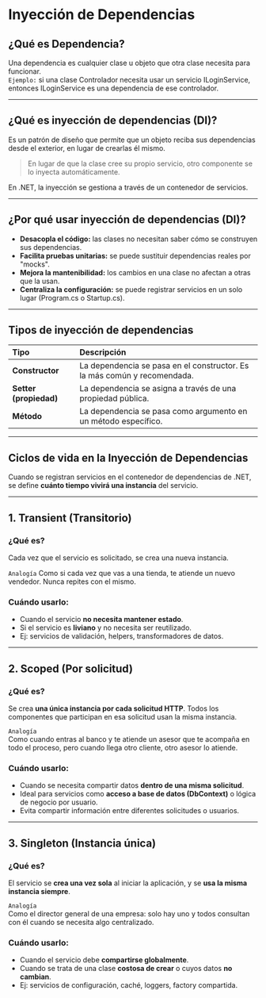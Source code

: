 
# Inyección de Dependencias
## ¿Qué es Dependencia?

Una dependencia es cualquier clase u objeto que otra clase necesita para funcionar.  
`Ejemplo:` si una clase Controlador necesita usar un servicio ILoginService, entonces ILoginService es una dependencia de ese controlador.

---

## ¿Qué es inyección de dependencias (DI)?

Es un patrón de diseño que permite que un objeto reciba sus dependencias desde el exterior, en lugar de crearlas él mismo.

> En lugar de que la clase cree su propio servicio, otro componente se lo inyecta automáticamente.

En .NET, la inyección se gestiona a través de un contenedor de servicios.

---

## ¿Por qué usar inyección de dependencias (DI)?

- **Desacopla el código:** las clases no necesitan saber cómo se construyen sus dependencias.
- **Facilita pruebas unitarias:** se puede sustituir dependencias reales por "mocks".
- **Mejora la mantenibilidad:** los cambios en una clase no afectan a otras que la usan.
- **Centraliza la configuración:** se puede registrar servicios en un solo lugar (Program.cs o Startup.cs).

----

## Tipos de inyección de dependencias

|Tipo	                   |  Descripción                                                             |
| :---                   | :---                                                                     |
|**Constructor**	       | La dependencia se pasa en el constructor. Es la más común y recomendada. |
|**Setter (propiedad)**  | La dependencia se asigna a través de una propiedad pública.              | 
|**Método**	             | La dependencia se pasa como argumento en un método específico.           |

---

## Ciclos de vida en la Inyección de Dependencias

Cuando se registran servicios en el contenedor de dependencias de .NET, se define **cuánto tiempo vivirá una instancia** del servicio. 

---

## 1. Transient (Transitorio)

### ¿Qué es?  
Cada vez que el servicio es solicitado, se crea una nueva instancia.

`Analogía` 
Como si cada vez que vas a una tienda, te atiende un nuevo vendedor. Nunca repites con el mismo.

### Cuándo usarlo:
- Cuando el servicio **no necesita mantener estado**.
- Si el servicio es **liviano** y no necesita ser reutilizado.
- Ej: servicios de validación, helpers, transformadores de datos.

---

## 2. Scoped (Por solicitud)

### ¿Qué es?
Se crea **una única instancia por cada solicitud HTTP**. Todos los componentes que participan en esa solicitud usan la misma instancia.

`Analogía`  
Como cuando entras al banco y te atiende un asesor que te acompaña en todo el proceso, pero cuando llega otro cliente, otro asesor lo atiende.

### Cuándo usarlo:
- Cuando se necesita compartir datos **dentro de una misma solicitud**.
- Ideal para servicios como **acceso a base de datos (DbContext)** o lógica de negocio por usuario.
- Evita compartir información entre diferentes solicitudes o usuarios.

---

## 3. Singleton (Instancia única)

### ¿Qué es?
El servicio se **crea una vez sola** al iniciar la aplicación, y se **usa la misma instancia siempre**.

`Analogía`  
Como el director general de una empresa: solo hay uno y todos consultan con él cuando se necesita algo centralizado.

### Cuándo usarlo:
- Cuando el servicio debe **compartirse globalmente**.
- Cuando se trata de una clase **costosa de crear** o cuyos datos **no cambian**.
- Ej: servicios de configuración, caché, loggers, factory compartida.


